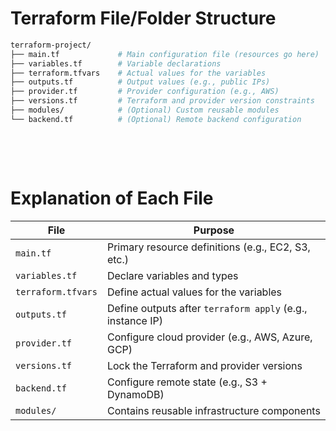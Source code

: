 # Terraform File/Folder Structure

```bash
terraform-project/
├── main.tf             # Main configuration file (resources go here)
├── variables.tf        # Variable declarations
├── terraform.tfvars    # Actual values for the variables
├── outputs.tf          # Output values (e.g., public IPs)
├── provider.tf         # Provider configuration (e.g., AWS)
├── versions.tf         # Terraform and provider version constraints
├── modules/            # (Optional) Custom reusable modules
└── backend.tf          # (Optional) Remote backend configuration
```

&nbsp;

&nbsp;

# Explanation of Each File

| File               | Purpose                                                    |
| ------------------ | ---------------------------------------------------------- |
| `main.tf`          | Primary resource definitions (e.g., EC2, S3, etc.)         |
| `variables.tf`     | Declare variables and types                                |
| `terraform.tfvars` | Define actual values for the variables                     |
| `outputs.tf`       | Define outputs after `terraform apply` (e.g., instance IP) |
| `provider.tf`      | Configure cloud provider (e.g., AWS, Azure, GCP)           |
| `versions.tf`      | Lock the Terraform and provider versions                   |
| `backend.tf`       | Configure remote state (e.g., S3 + DynamoDB)               |
| `modules/`         | Contains reusable infrastructure components                |

&nbsp;

&nbsp;
